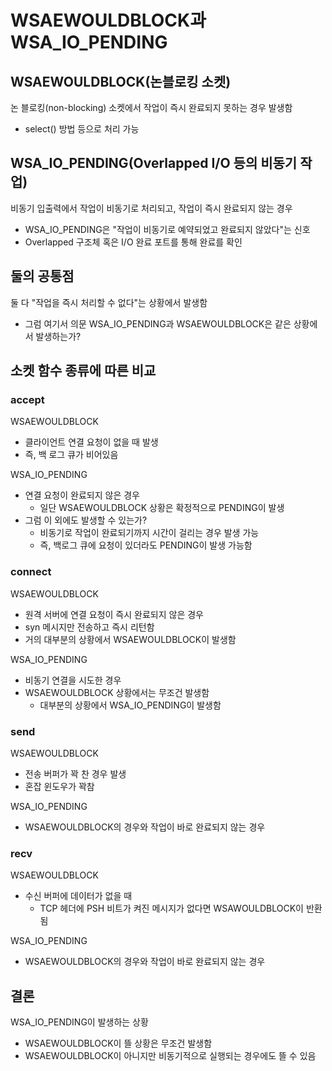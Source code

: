 # WSAEWOULDBLOCK과 WSA_IO_PENDING
## WSAEWOULDBLOCK(논블로킹 소켓)
논 블로킹(non-blocking) 소켓에서 작업이 즉시 완료되지 못하는 경우 발생함
* select() 방법 등으로 처리 가능

## WSA_IO_PENDING(Overlapped I/O 등의 비동기 작업)
비동기 입출력에서 작업이 비동기로 처리되고, 작업이 즉시 완료되지 않는 경우
* WSA_IO_PENDING은 "작업이 비동기로 예약되었고 완료되지 않았다"는 신호
* Overlapped 구조체 혹은 I/O 완료 포트를 통해 완료를 확인

## 둘의 공통점
둘 다 "작업을 즉시 처리할 수 없다"는 상황에서 발생함
* 그럼 여기서 의문 WSA_IO_PENDING과 WSAEWOULDBLOCK은 같은 상황에서 발생하는가?

## 소켓 함수 종류에 따른 비교
### accept
WSAEWOULDBLOCK
* 클라이언트 연결 요청이 없을 때 발생
* 즉, 백 로그 큐가 비어있음

WSA_IO_PENDING
* 연결 요청이 완료되지 않은 경우
  * 일단 WSAEWOULDBLOCK 상황은 확정적으로 PENDING이 발생
* 그럼 이 외에도 발생할 수 있는가?
  * 비동기로 작업이 완료되기까지 시간이 걸리는 경우 발생 가능
  * 즉, 백로그 큐에 요청이 있더라도 PENDING이 발생 가능함

### connect
WSAEWOULDBLOCK
* 원격 서버에 연결 요청이 즉시 완료되지 않은 경우
* syn 메시지만 전송하고 즉시 리턴함
* 거의 대부분의 상황에서 WSAEWOULDBLOCK이 발생함

WSA_IO_PENDING
* 비동기 연결을 시도한 경우
* WSAEWOULDBLOCK 상황에서는 무조건 발생함
  * 대부분의 상황에서 WSA_IO_PENDING이 발생함

### send
WSAEWOULDBLOCK
* 전송 버퍼가 꽉 찬 경우 발생
* 혼잡 윈도우가 꽉참

WSA_IO_PENDING
* WSAEWOULDBLOCK의 경우와 작업이 바로 완료되지 않는 경우

### recv
WSAEWOULDBLOCK
* 수신 버퍼에 데이터가 없을 때
  * TCP 헤더에 PSH 비트가 켜진 메시지가 없다면 WSAWOULDBLOCK이 반환됨

WSA_IO_PENDING
* WSAEWOULDBLOCK의 경우와 작업이 바로 완료되지 않는 경우

## 결론
WSA_IO_PENDING이 발생하는 상황
* WSAEWOULDBLOCK이 뜰 상황은 무조건 발생함
* WSAEWOULDBLOCK이 아니지만 비동기적으로 실행되는 경우에도 뜰 수 있음